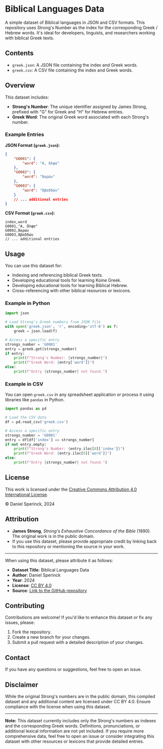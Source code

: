 # Biblical Languages Data

A simple dataset of Biblical languages in JSON and CSV formats. This repository uses Strong's Number as the index for the corresponding Greek / Hebrew words. It's ideal for developers, linguists, and researchers working with biblical Greek texts.

## Contents

-   `greek.json`: A JSON file containing the index and Greek words.
-   `greek.csv`: A CSV file containing the index and Greek words.

## Overview

This dataset includes:

-   **Strong's Number**: The unique identifier assigned by James Strong, prefixed with "G" for Greek and "H" for Hebrew entries.
-   **Greek Word**: The original Greek word associated with each Strong's number.

### Example Entries

**JSON Format (`greek.json`):**

```json
{
    "G0001": {
        "word": "Α, ἄλφα"
    },
    "G0002": {
        "word": "Ἀαρών"
    },
    "G0003": {
        "word": "Ἀβαδδών"
    }
    // ... additional entries
}
```

**CSV Format (`greek.csv`):**

```csv
index,word
G0001,"Α, ἄλφα"
G0002,Ἀαρών
G0003,Ἀβαδδών
// ... additional entries
```

## Usage

You can use this dataset for:

-   Indexing and referencing biblical Greek texts.
-   Developing educational tools for learning Koine Greek.
-   Developing educational tools for learning Biblical Hebrew.
-   Cross-referencing with other biblical resources or lexicons.

### Example in Python

```python
import json

# Load Strong's Greek numbers from JSON file
with open('greek.json', 'r', encoding='utf-8') as f:
    greek = json.load(f)

# Access a specific entry
strongs_number = 'G0001'
entry = greek.get(strongs_number)
if entry:
    print(f"Strong's Number: {strongs_number}")
    print(f"Greek Word: {entry['word']}")
else:
    print(f"Entry {strongs_number} not found.")
```

### Example in CSV

You can open `greek.csv` in any spreadsheet application or process it using libraries like `pandas` in Python.

```python
import pandas as pd

# Load the CSV data
df = pd.read_csv('greek.csv')

# Access a specific entry
strongs_number = 'G0001'
entry = df[df['index'] == strongs_number]
if not entry.empty:
    print(f"Strong's Number: {entry.iloc[0]['index']}")
    print(f"Greek Word: {entry.iloc[0]['word']}")
else:
    print(f"Entry {strongs_number} not found.")
```

## License

This work is licensed under the [Creative Commons Attribution 4.0 International License](LICENSE).

© Daniel Sperinck, 2024

## Attribution

-   **James Strong**, _Strong's Exhaustive Concordance of the Bible_ (1890). The original work is in the public domain.
-   If you use this dataset, please provide appropriate credit by linking back to this repository or mentioning the source in your work.

---

When using this dataset, please attribute it as follows:

-   **Dataset Title**: Biblical Languages Data
-   **Author**: Daniel Sperinck
-   **Year**: 2024
-   **License**: [CC BY 4.0](https://creativecommons.org/licenses/by/4.0/)
-   **Source**: [Link to the GitHub repository](https://github.com/yourusername/your-repo-name)

## Contributing

Contributions are welcome! If you'd like to enhance this dataset or fix any issues, please:

1. Fork the repository.
2. Create a new branch for your changes.
3. Submit a pull request with a detailed description of your changes.

## Contact

If you have any questions or suggestions, feel free to open an issue.

## Disclaimer

While the original Strong's numbers are in the public domain, this compiled dataset and any additional content are licensed under CC BY 4.0. Ensure compliance with the license when using this dataset.

---

**Note:** This dataset currently includes only the Strong's numbers as indexes and the corresponding Greek words. Definitions, pronunciations, or additional lexical information are not yet included. If you require more comprehensive data, feel free to open an issue or consider integrating this dataset with other resources or lexicons that provide detailed entries.
